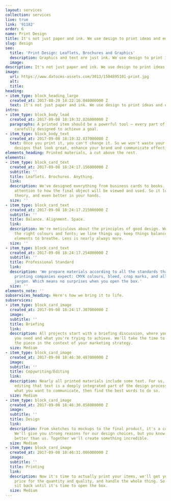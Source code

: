 ```yaml
---
layout: services
collection: services
live: true
link: '91182'
order: 6
name: Print Design
title: It's not just paper and ink. We use design to print ideas and emotions
slug: design
seo:
  title: 'Print Design: Leaflets, Brochures and Graphics'
  description: Graphics and text are just ink. We use design to print ideas and emotions.
  image: 
description: It's not just paper and ink. We use design to print ideas and emotions.
image:
  url: https://www.datocms-assets.com/3013/1504895101-print.jpg
  alt: 
  title: 
heading:
- item_type: block_heading_large
  created_at: 2017-08-29 14:22:16.048000000 Z
  text: It's not just paper and ink. We use design to print ideas and emotions.
intro:
- item_type: block_body_lead
  created_at: 2017-09-08 18:19:32.826000000 Z
  paragraphs: A printed item should be a powerful tool – every part of which has been
    carefully designed to achieve a goal.
- item_type: block_body_text
  created_at: 2017-09-08 18:19:32.837000000 Z
  text: Once you print it, you can't change it. So we won't waste your paper. We create
    designs that look great, enhance your brand and communicate effectively.
elements_heading: Printed materials, a cut above the rest.
elements:
- item_type: block_card_text
  created_at: 2017-09-08 18:24:17.156000000 Z
  subtitle: ''
  title: Leaflets. Brochures. Anything.
  link: 
  description: We've designed everything from business cards to books. We pay special
    attention to how the final object will be viewed and used. So it looks great in
    theory, and even better in your hands.
  size: ''
- item_type: block_card_text
  created_at: 2017-09-08 18:24:17.215000000 Z
  subtitle: ''
  title: Balance. Alignment. Space.
  link: 
  description: We're meticulous about the principles of good design. We select just
    the right colours and fonts; we line things up; keep things balanced; and allow
    elements to breathe. Less is nearly always more.
  size: ''
- item_type: block_card_text
  created_at: 2017-09-08 18:24:17.254000000 Z
  subtitle: ''
  title: Professional Standard
  link: 
  description: 'We prepare materials according to all the standards that professional
    printing companies expect: CMYK colours, bleed, crop marks, and all the other
    jargon. Which means no surprises when you open the box.'
  size: ''
elements_note: ''
subservices_heading: Here's how we bring it to life.
subservices:
- item_type: block_card_image
  created_at: 2017-09-08 18:24:17.307000000 Z
  image: 
  subtitle: ''
  title: Briefing
  link: 
  description: All projects start with a briefing discussion, where you explain what
    you need and what you're trying to achieve. We'll take the time to understand
    the piece in the context of your marketing strategy.
  size: Medium
- item_type: block_card_image
  created_at: 2017-09-08 18:46:30.487000000 Z
  image: 
  subtitle: ''
  title: Copywriting/Editing
  link: 
  description: Nearly all printed materials include some text. For us, writing and
    editing that text is a deeply integrated part of the design process. We'll understand
    what you want to communicate, then find the best words to do so.
  size: Medium
- item_type: block_card_image
  created_at: 2017-09-08 18:46:30.858000000 Z
  image: 
  subtitle: ''
  title: Design
  link: 
  description: From sketches to mockups to the final product, it's a collaboration.
    We'll give you strong reasons for our design choices, but you know your audience
    better than us. Together we'll create something incredible.
  size: Medium
- item_type: block_card_image
  created_at: 2017-09-08 18:46:31.086000000 Z
  image: 
  subtitle: ''
  title: Printing
  link: 
  description: Now it's time to actually print your items, we'll get you the best
    price for the quantity and quality, and handle the whole thing. So you can just
    sit back until it's time to open the box.
  size: Medium
---
```


